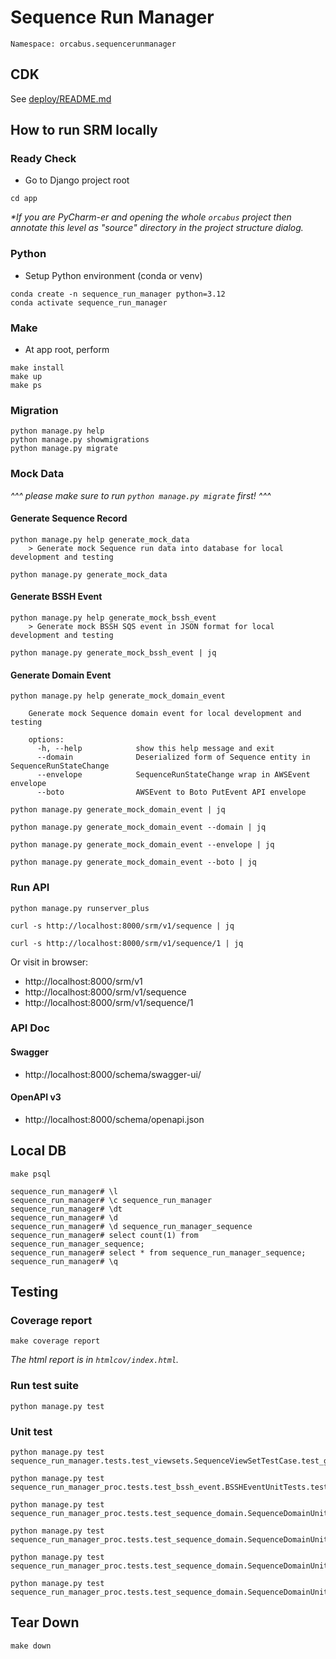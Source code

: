 # Sequence Run Manager

```
Namespace: orcabus.sequencerunmanager
```

## CDK

See [deploy/README.md](deploy)

## How to run SRM locally

### Ready Check

- Go to Django project root
```
cd app
```
_*If you are PyCharm-er and opening the whole `orcabus` project then annotate this level as "source" directory in the project structure dialog._

### Python

- Setup Python environment (conda or venv)
```
conda create -n sequence_run_manager python=3.12
conda activate sequence_run_manager
```

### Make

- At app root, perform
```
make install
make up
make ps
```

### Migration

```
python manage.py help
python manage.py showmigrations
python manage.py migrate
```

### Mock Data

_^^^ please make sure to run `python manage.py migrate` first! ^^^_

#### Generate Sequence Record

```
python manage.py help generate_mock_data
    > Generate mock Sequence run data into database for local development and testing
```

```
python manage.py generate_mock_data
```

#### Generate BSSH Event

```
python manage.py help generate_mock_bssh_event
    > Generate mock BSSH SQS event in JSON format for local development and testing
```

```
python manage.py generate_mock_bssh_event | jq
```

#### Generate Domain Event

```
python manage.py help generate_mock_domain_event

    Generate mock Sequence domain event for local development and testing

    options:
      -h, --help            show this help message and exit
      --domain              Deserialized form of Sequence entity in SequenceRunStateChange
      --envelope            SequenceRunStateChange wrap in AWSEvent envelope
      --boto                AWSEvent to Boto PutEvent API envelope
```

```
python manage.py generate_mock_domain_event | jq
```

```
python manage.py generate_mock_domain_event --domain | jq
```

```
python manage.py generate_mock_domain_event --envelope | jq
```

```
python manage.py generate_mock_domain_event --boto | jq
```

### Run API

```
python manage.py runserver_plus
```

```
curl -s http://localhost:8000/srm/v1/sequence | jq
```

```
curl -s http://localhost:8000/srm/v1/sequence/1 | jq
```

Or visit in browser:
- http://localhost:8000/srm/v1
- http://localhost:8000/srm/v1/sequence
- http://localhost:8000/srm/v1/sequence/1

### API Doc

#### Swagger

- http://localhost:8000/schema/swagger-ui/

#### OpenAPI v3

- http://localhost:8000/schema/openapi.json


## Local DB

```
make psql
```

```
sequence_run_manager# \l
sequence_run_manager# \c sequence_run_manager
sequence_run_manager# \dt
sequence_run_manager# \d
sequence_run_manager# \d sequence_run_manager_sequence
sequence_run_manager# select count(1) from sequence_run_manager_sequence;
sequence_run_manager# select * from sequence_run_manager_sequence;
sequence_run_manager# \q
```

## Testing

### Coverage report

```
make coverage report
```

_The html report is in `htmlcov/index.html`._

### Run test suite

```
python manage.py test
```

### Unit test

```
python manage.py test sequence_run_manager.tests.test_viewsets.SequenceViewSetTestCase.test_get_api
```

```
python manage.py test sequence_run_manager_proc.tests.test_bssh_event.BSSHEventUnitTests.test_sqs_handler
```

```
python manage.py test sequence_run_manager_proc.tests.test_sequence_domain.SequenceDomainUnitTests.test_marshall
```

```
python manage.py test sequence_run_manager_proc.tests.test_sequence_domain.SequenceDomainUnitTests.test_unmarshall
```

```
python manage.py test sequence_run_manager_proc.tests.test_sequence_domain.SequenceDomainUnitTests.test_aws_event_serde
```

```
python manage.py test sequence_run_manager_proc.tests.test_sequence_domain.SequenceDomainUnitTests.test_put_events_request_entry
```

## Tear Down

```
make down
```
